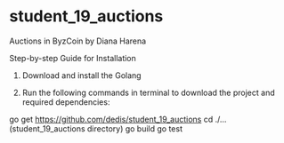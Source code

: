 # student_19_auctions
Auctions in ByzCoin by Diana Harena

Step-by-step Guide for Installation

1. Download and install the Golang

2. Run the following commands in terminal to download the project and
required dependencies:

  go get https://github.com/dedis/student_19_auctions
  cd ./... (student_19_auctions directory)
  go build
  go test


